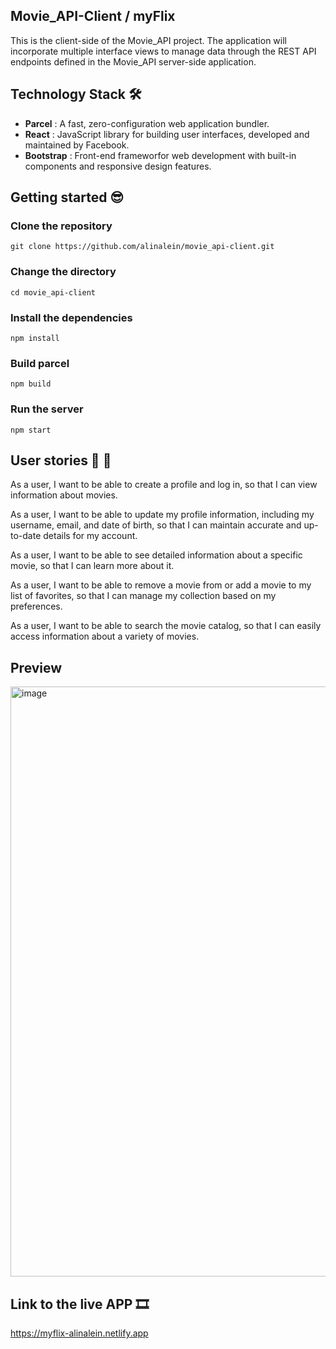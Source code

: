 ## Movie_API-Client / myFlix
This is the client-side of the Movie_API project. The application will incorporate multiple interface views to manage data through the REST API endpoints defined in the Movie_API server-side application.

## Technology Stack 🛠️
- **Parcel** : A fast, zero-configuration web application bundler.
- **React** : JavaScript library for building user interfaces, developed and maintained by Facebook.
- **Bootstrap** : Front-end frameworfor web development with built-in components and responsive design features.
  
## Getting started 😎
### Clone the repository

```
git clone https://github.com/alinalein/movie_api-client.git
```

### Change the directory

```
cd movie_api-client
```

### Install the dependencies

```
npm install
```

### Build parcel

```
npm build
```

### Run the server

```
npm start
```

## User stories 💃 🕺
As a user, I want to be able to create a profile and log in, so that I can view information about movies.

As a user, I want to be able to update my profile information, including my username, email, and date of birth, so that I can maintain accurate and up-to-date details for my account.

As a user, I want to be able to see detailed information about a specific movie, so that I can learn more about it.

As a user, I want to be able to remove a movie from or add a movie to my list of favorites, so that I can manage my collection based on my preferences.

As a user, I want to be able to search the movie catalog, so that I can easily access information about a variety of movies.

## Preview
<img width="944" alt="image" src="https://github.com/alinalein/movie_api-client/assets/111589183/57d0884c-6882-47c7-b059-46b8c79abef3">


## Link to the live APP 🎞️
https://myflix-alinalein.netlify.app

